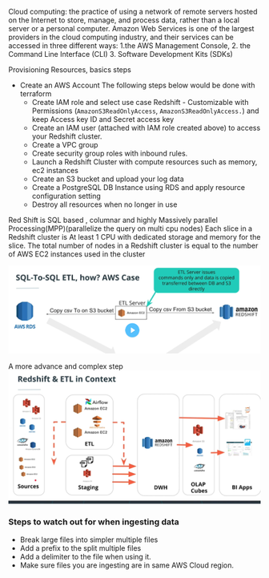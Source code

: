 Cloud computing: the practice of using a network of remote servers hosted on the Internet to store, manage, and process data, rather than a local server or a personal computer.
Amazon Web Services is one of the largest providers in the cloud computing industry, and their services can be accessed in three different ways: 
1.the AWS Management Console, 
2. the Command Line Interface (CLI)
3. Software Development Kits (SDKs)

Provisioning Resources, basics steps
-  Create an AWS Account
The following steps below would be done with terraform
    - Create IAM role and select use case  Redshift - Customizable with Permissions (`AmazonS3ReadOnlyAccess`,
    `AmazonS3ReadOnlyAccess.`) and keep Access key ID and Secret access key
    - Create an IAM user (attached with IAM role created above) to access your Redshift cluster.
    - Create a VPC group
    - Create security group roles with inbound rules.
    - Launch a Redshift Cluster with compute resources such as memory, ec2 instances
    - Create an S3 bucket and upload your log data
    - Create a PostgreSQL DB Instance using RDS and apply resource configuration setting
    - Destroy all resources when no longer in use

Red Shift is SQL based , columnar and highly Massively parallel Processing(MPP)(parallelize the query on multi cpu nodes)
Each slice in a Redshift cluster is At least 1 CPU with dedicated storage and memory for the slice.
The total number of nodes in a Redshift cluster is equal to the number of AWS EC2 instances used in the cluster

![ETL AWS!](/images/ETL_cloud.png "ETL AWS")

A more advance and complex step 
![ETL AWS!](/images/ETL_advanced.png "ETL AWS")

### Steps to watch out for when ingesting data
- Break large files into simpler multiple files
- Add a  prefix to the split multiple files 
- Add a delimiter to the file when using it.
- Make sure files you are ingesting are in same AWS Cloud region.
